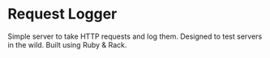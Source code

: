 # Request Logger

Simple server to take HTTP requests and log them. Designed to test servers in the wild. Built using Ruby & Rack.